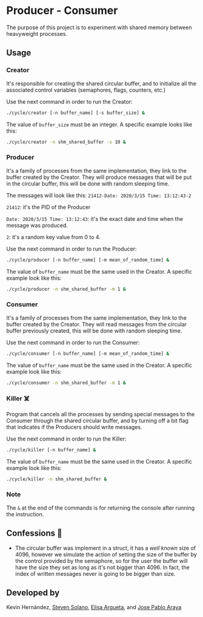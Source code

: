 # Producer - Consumer

The purpose of this project is to experiment with shared memory between heavyweight processes.

## Usage

### Creator
It's responsible for creating the shared circular buffer, and to initialize all the associated control variables (semaphores, flags, counters, etc.)

Use the next command in order to run the Creator:
```bash
./cycle/creator [-n buffer_name] [-s buffer_size] &
```
The value of `buffer_size` must be an integer. A specific example looks like this:
```bash
./cycle/creator -n shm_shared_buffer -s 10 &
```

### Producer
It's a family of processes from the same implementation, they link to the buffer created by the Creator. They will produce messages that will be put in the circular buffer, this will be done with random sleeping time.

The messages will look like this: `21412-Date: 2020/3/15 Time: 13:12:43-2`

`21412`: it's the PID of the Producer

`Date: 2020/3/15 Time: 13:12:43`: it's the exact date and time when the message was produced.

`2`: it's a random key value from 0 to 4. 


Use the next command in order to run the Producer:
```bash
./cycle/producer [-n buffer_name] [-m mean_of_random_time] &
```
The value of `buffer_name` must be the same used in the Creator. A specific example look like this:
```bash
./cycle/producer -n shm_shared_buffer -m 1 &
```

### Consumer
It's a family of processes from the same implementation, they link to the buffer created by the Creator. They will read messages from the circular buffer previously created, this will be done with random sleeping time.

Use the next command in order to run the Consumer:
```bash
./cycle/consumer [-n buffer_name] [-m mean_of_random_time] &
```
The value of `buffer_name` must be the same used in the Creator. A specific example look like this:
```bash
./cycle/consumer -n shm_shared_buffer -m 1 &
```

### Killer ☠️
Program that cancels all the processes by sending special messages to the Consumer through the shared circular buffer, and by turning off a bit flag that indicates if the Producers should write messages.

Use the next command in order to run the Killer:
```bash
./cycle/killer [-n buffer_name] &
```
The value of `buffer_name` must be the same used in the Creator. A specific example look like this:
```bash
./cycle/killer -n shm_shared_buffer &
```

### Note
The `&` at the end of the commands is for returning the console after running the instruction.

## Confessions 🙈
* The circular buffer was implement in a struct, it has a _well known_ size of 4096, however we simulate the action of setting the size of the buffer by the control provided by the semaphore, so for the user the buffer will have the size they set as long as it's not bigger than 4096. In fact, the index of written messages never is going to be bigger than size. 

## Developed by
Kevin Hernández, [Steven Solano](https://github.com/solanors20), [Elisa Argueta](https://github.com/elisa7143), and [Jose Pablo Araya](https://github.com/arayajosepablo)
